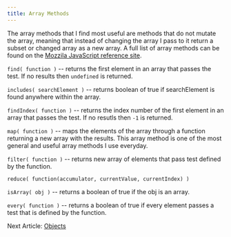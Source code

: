 ```yaml
---
title: Array Methods
---
```

The array methods that I find most useful are methods that do not mutate the array, meaning that instead of changing the array I pass to it return a subset or changed array as a new array.  A full list of array methods can be found on the [Mozzila JavaScript reference site](https://developer.mozilla.org/en-US/docs/Web/JavaScript/Reference/Global_Objects/Array).

`find( function )` -- returns the first element in an array that passes the test. If no results then `undefined` is returned.

`includes( searchElement )` -- returns boolean of true if searchElement is found anywhere within the array.

`findIndex( function )` -- returns the index number of the first element in an array that passes the test.  If no resutls then `-1` is returned.

`map( function )`  -- maps the elements of the array through a function returning a new array with the results.  This array method is one of the most general and useful array methods I use everyday.

`filter( function )` -- returns new array of elements that pass test defined by the function.

`reduce( function(accumulator, currentValue, currentIndex) )`

`isArray( obj )` -- returns a boolean of true if the obj is an array.

`every( function )` -- returns a boolean of true if every element passes a test that is defined by the function.

<div class="nextArticle">

Next Article: [Objects](/Learning/17_objects/)
</div>
